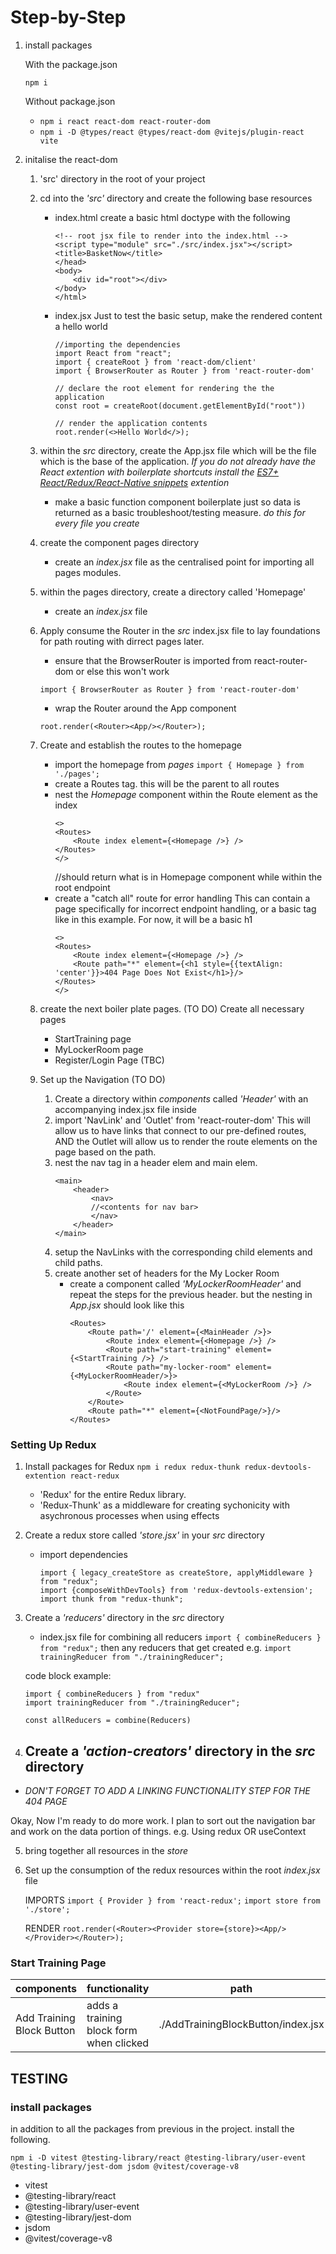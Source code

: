 # Step-by-Step

1. install packages
    
    With the package.json
    
    `npm i`

    Without package.json

    - `npm i react react-dom react-router-dom`
    - `npm i -D @types/react @types/react-dom @vitejs/plugin-react vite`

2. initalise the react-dom

    1. 'src' directory in the root of your project
    
    2. cd into the *'src'* directory and create the following base resources
        - index.html
            create a basic html doctype with the following
            ```
            <!-- root jsx file to render into the index.html -->
            <script type="module" src="./src/index.jsx"></script>
            <title>BasketNow</title>
            </head>
            <body>
                <div id="root"></div>
            </body>
            </html>
            ```
        - index.jsx
            Just to test the basic setup, make the rendered content a hello world
            ```
            //importing the dependencies
            import React from "react";
            import { createRoot } from 'react-dom/client'
            import { BrowserRouter as Router } from 'react-router-dom'

            // declare the root element for rendering the the application
            const root = createRoot(document.getElementById("root"))

            // render the application contents
            root.render(<>Hello World</>);
            ```
    
    3. within the *src* directory, create the App.jsx file which will be the file which is the base of the application.
        *If you do not already have the React extention with boilerplate shortcuts install the [ES7+ React/Redux/React-Native snippets](https://marketplace.visualstudio.com/items?itemName=dsznajder.es7-react-js-snippets) extention*
        - make a basic function component boilerplate just so data is returned as a basic troubleshoot/testing measure. *do this for every file you create*

    4. create the component pages directory
        - create an *index.jsx* file as the centralised point for importing all pages modules.

    5. within the pages directory, create a directory called 'Homepage'
        - create an *index.jsx* file
    
    6. Apply consume the Router in the *src* index.jsx file to lay foundations for path routing with dirrect pages later.
        - ensure that the BrowserRouter is imported from react-router-dom or else this won't work

        `import { BrowserRouter as Router } from 'react-router-dom'`
        - wrap the Router around the App component
        ```
        root.render(<Router><App/></Router>);
        ```
    7. Create and establish the routes to the homepage
        - import the homepage from *pages*
            `import { Homepage } from './pages';`
        - create a Routes tag. this will be the parent to all routes
        - nest the *Homepage* component within the Route element as the index
            ```
            <>
            <Routes>
                <Route index element={<Homepage />} />
            </Routes>
            </>
            ```
            //should return what is in Homepage component while within the root endpoint
        - create a "catch all" route for error handling
            This can contain a page specifically for incorrect endpoint handling, or a basic tag like in this example. For now, it will be a basic h1
            ```
            <>
            <Routes>
                <Route index element={<Homepage />} />
                <Route path="*" element={<h1 style={{textAlign: 'center'}}>404 Page Does Not Exist</h1>}/>
            </Routes>
            </>
            ```
    8. create the next boiler plate pages. (TO DO)
        Create all necessary pages
        - StartTraining page
        - MyLockerRoom page
        - Register/Login Page (TBC)
    
    9. Set up the Navigation (TO DO)
        1. Create a directory within *components* called *'Header'* with an accompanying index.jsx file inside
        2. import 'NavLink' and 'Outlet' from 'react-router-dom'
            This will allow us to have links that connect to our pre-defined routes, AND the Outlet will allow us to render the route elements on the page based on the path.
        3. nest the nav tag in a header elem and main elem.
            ```
            <main>
                <header>
                    <nav>
                    //<contents for nav bar>
                    </nav>
                </header>
            </main>
            ```
        4. setup the NavLinks with the corresponding child elements and child paths.
        5. create another set of headers for the My Locker Room 
            - create a component called *'MyLockerRoomHeader'* and repeat the steps for the previous header. but the nesting in *App.jsx* should look like this
                ```
                <Routes>
                    <Route path='/' element={<MainHeader />}>
                        <Route index element={<Homepage />} />
                        <Route path="start-training" element={<StartTraining />} />
                        <Route path="my-locker-room" element={<MyLockerRoomHeader/>}>
                            <Route index element={<MyLockerRoom />} />
                        </Route>
                    </Route>
                    <Route path="*" element={<NotFoundPage/>}/>
                </Routes>
                
                ```
    
### Setting Up Redux

1. Install packages for Redux
    `npm i redux redux-thunk redux-devtools-extention react-redux`
    - 'Redux' for the entire Redux library.
    - 'Redux-Thunk' as a middleware for creating sychonicity with asychronous processes when using effects

2. Create a redux store called *'store.jsx'* in your *src* directory
    - import dependencies
        ```
        import { legacy_createStore as createStore, applyMiddleware } from "redux";
        import {composeWithDevTools} from 'redux-devtools-extension';
        import thunk from "redux-thunk";
        ```
3. Create a *'reducers'* directory in the *src* directory
    - index.jsx file for combining all reducers
    `import { combineReducers } from "redux";`
    then any reducers that get created
    e.g. `import trainingReducer from "./trainingReducer";`

    code block example:
    ```
    import { combineReducers } from "redux"
    import trainingReducer from "./trainingReducer";

    const allReducers = combine(Reducers)

    ```

4. Create a *'action-creators'* directory in the *src* directory
    - 

- *DON'T FORGET TO ADD A LINKING FUNCTIONALITY STEP FOR THE 404 PAGE*

Okay, Now I'm ready to do more work. I plan to sort out the navigation bar
and work on the data portion of things. e.g. Using redux OR useContext

5. bring together all resources in the *store*

6. Set up the consumption of the redux resources within the root *index.jsx* file

    IMPORTS
        `import { Provider } from 'react-redux';`
        `import store from './store';`

    RENDER
        ```
        root.render(<Router><Provider store={store}><App/></Provider></Router>);
        ```
### Start Training Page

|components | functionality      | path |
|:----------|:-------------------|:----:| 
|Add Training Block Button | adds a training block form when clicked | ./AddTrainingBlockButton/index.jsx |



## TESTING

### install packages

in addition to all the packages from previous in the project. install the following.

`npm i -D vitest @testing-library/react @testing-library/user-event @testing-library/jest-dom jsdom @vitest/coverage-v8`

- vitest
- @testing-library/react
- @testing-library/user-event
- @testing-library/jest-dom
- jsdom
- @vitest/coverage-v8




